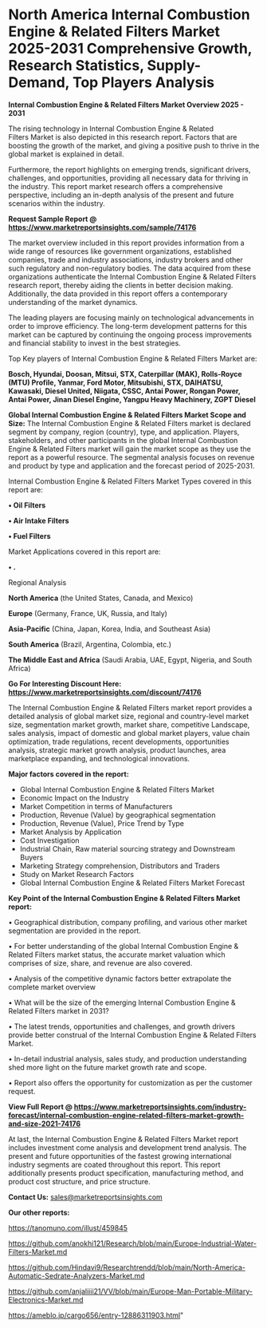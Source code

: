 # North America Internal Combustion Engine & Related Filters Market 2025-2031 Comprehensive Growth, Research Statistics, Supply-Demand,  Top Players Analysis

<Strong> Internal Combustion Engine & Related Filters Market Overview 2025 - 2031</strong>

The rising technology in Internal Combustion Engine & Related Filters Market is also depicted in this research report. Factors that are boosting the growth of the market, and giving a positive push to thrive in the global market is explained in detail.

Furthermore, the report highlights on emerging trends, significant drivers, challenges, and opportunities, providing all necessary data for thriving in the industry. This report market research offers a comprehensive perspective, including an in-depth analysis of the present and future scenarios within the industry.

<strong>Request Sample Report @ <a href=https://www.marketreportsinsights.com/sample/74176>https://www.marketreportsinsights.com/sample/74176</a></strong>

The market overview included in this report provides information from a wide range of resources like government organizations, established companies, trade and industry associations, industry brokers and other such regulatory and non-regulatory bodies. The data acquired from these organizations authenticate the Internal Combustion Engine & Related Filters research report, thereby aiding the clients in better decision making. Additionally, the data provided in this report offers a contemporary understanding of the market dynamics.

The leading players are focusing mainly on technological advancements in order to improve efficiency. The long-term development patterns for this market can be captured by continuing the ongoing process improvements and financial stability to invest in the best strategies.

Top Key players of Internal Combustion Engine & Related Filters Market are:

<strong>Bosch, Hyundai, Doosan, Mitsui, STX, Caterpillar (MAK), Rolls-Royce (MTU) Profile, Yanmar, Ford Motor, Mitsubishi, STX, DAIHATSU, Kawasaki, Diesel United, Niigata, CSSC, Antai Power, Rongan Power, Antai Power, Jinan Diesel Engine, Yangpu Heavy Machinery, ZGPT Diesel</strong>

<strong><b>Global Internal Combustion Engine & Related Filters Market Scope and Size:</b></strong>
The Internal Combustion Engine & Related Filters market is declared segment by company, region (country), type, and application. Players, stakeholders, and other participants in the global Internal Combustion Engine & Related Filters market will gain the market scope as they use the report as a powerful resource. The segmental analysis focuses on revenue and product by type and application and the forecast period of 2025-2031.

Internal Combustion Engine & Related Filters Market Types covered in this report are:

<strong>• Oil Filters

• Air Intake Filters

• Fuel Filters</strong>

Market Applications covered in this report are:

<strong>• .</strong> 

Regional Analysis

<strong>North America</strong> (the United States, Canada, and Mexico)

<strong>Europe</strong> (Germany, France, UK, Russia, and Italy)

<strong>Asia-Pacific</strong> (China, Japan, Korea, India, and Southeast Asia)

<strong>South America</strong> (Brazil, Argentina, Colombia, etc.)

<strong>The Middle East and Africa</strong> (Saudi Arabia, UAE, Egypt, Nigeria, and South Africa)

<strong>Go For Interesting Discount Here: <a href=https://www.marketreportsinsights.com/discount/74176>https://www.marketreportsinsights.com/discount/74176</a></strong>

The Internal Combustion Engine & Related Filters market report provides a detailed analysis of global market size, regional and country-level market size, segmentation market growth, market share, competitive Landscape, sales analysis, impact of domestic and global market players, value chain optimization, trade regulations, recent developments, opportunities analysis, strategic market growth analysis, product launches, area marketplace expanding, and technological innovations.

<strong><b>Major factors covered in the report:</b></strong>
<ul>
  <li>Global Internal Combustion Engine & Related Filters Market </li>
  <li>Economic Impact on the Industry</li>
  <li>Market Competition in terms of Manufacturers</li>
  <li>Production, Revenue (Value) by geographical segmentation</li>
  <li>Production, Revenue (Value), Price Trend by Type</li>
  <li>Market Analysis by Application</li>
  <li>Cost Investigation</li>
  <li>Industrial Chain, Raw material sourcing strategy and Downstream Buyers</li>
  <li>Marketing Strategy comprehension, Distributors and Traders</li>
  <li>Study on Market Research Factors</li>
  <li>Global Internal Combustion Engine & Related Filters Market Forecast</li>
</ul>

<strong><b>Key Point of the Internal Combustion Engine & Related Filters Market report:</b></strong>

• Geographical distribution, company profiling, and various other market segmentation are provided in the report.

• For better understanding of the global Internal Combustion Engine & Related Filters market status, the accurate market valuation which comprises of size, share, and revenue are also covered.

• Analysis of the competitive dynamic factors better extrapolate the complete market overview

• What will be the size of the emerging Internal Combustion Engine & Related Filters market in 2031?

• The latest trends, opportunities and challenges, and growth drivers provide better construal of the Internal Combustion Engine & Related Filters Market.

• In-detail industrial analysis, sales study, and production understanding shed more light on the future market growth rate and scope.

• Report also offers the opportunity for customization as per the customer request.

<strong><b>View Full Report @ <a href=https://www.marketreportsinsights.com/industry-forecast/internal-combustion-engine-related-filters-market-growth-and-size-2021-74176>https://www.marketreportsinsights.com/industry-forecast/internal-combustion-engine-related-filters-market-growth-and-size-2021-74176</a></b></strong>


At last, the Internal Combustion Engine & Related Filters Market report includes investment come analysis and development trend analysis. The present and future opportunities of the fastest growing international industry segments are coated throughout this report. This report additionally presents product specification, manufacturing method, and product cost structure, and price structure.

<strong>Contact Us:</strong>
sales@marketreportsinsights.com

<strong>Our other reports:</strong>

<a href=https://tanomuno.com/illust/459845>https://tanomuno.com/illust/459845</a>

<a href=https://github.com/anokhi121/Research/blob/main/Europe-Industrial-Water-Filters-Market.md>https://github.com/anokhi121/Research/blob/main/Europe-Industrial-Water-Filters-Market.md</a>

<a href=https://github.com/Hindavi9/Researchtrendd/blob/main/North-America-Automatic-Sedrate-Analyzers-Market.md>https://github.com/Hindavi9/Researchtrendd/blob/main/North-America-Automatic-Sedrate-Analyzers-Market.md</a>

<a href=https://github.com/anjaliiii21/VV/blob/main/Europe-Man-Portable-Military-Electronics-Market.md>https://github.com/anjaliiii21/VV/blob/main/Europe-Man-Portable-Military-Electronics-Market.md</a>

<a href=https://ameblo.jp/cargo656/entry-12886311903.html>https://ameblo.jp/cargo656/entry-12886311903.html</a>"

